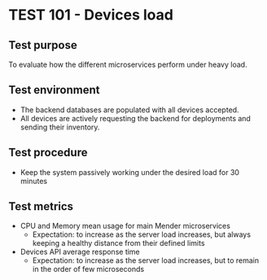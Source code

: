 # TEST 101 - Devices load

## Test purpose

To evaluate how the different microservices perform under heavy load.

## Test environment

* The backend databases are populated with all devices accepted.
* All devices are actively requesting the backend for deployments and sending
  their inventory.

## Test procedure

* Keep the system passively working under the desired load for 30 minutes

## Test metrics

* CPU and Memory mean usage for main Mender microservices
  - Expectation: to increase as the server load increases, but always keeping a
    healthy distance from their defined limits
* Devices API average response time
  - Expectation: to increase as the server load increases, but to remain in the
    order of few microseconds
